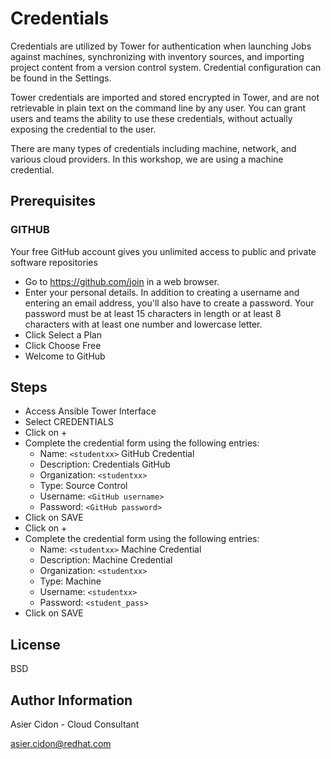 # Credentials

Credentials are utilized by Tower for authentication when launching Jobs against machines, synchronizing with inventory sources, and importing project content from a version control system. Credential configuration can be found in the Settings.

Tower credentials are imported and stored encrypted in Tower, and are not retrievable in plain text on the command line by any user. You can grant users and teams the ability to use these credentials, without actually exposing the credential to the user.

There are many types of credentials including machine, network, and various cloud providers. In this workshop, we are using a machine credential.

## Prerequisites

### GITHUB

Your free GitHub account gives you unlimited access to public and private software repositories

-   Go to https://github.com/join in a web browser. 
-   Enter your personal details. In addition to creating a username and entering an email address, you'll also have to create a password. Your password must be at least 15 characters in length or at least 8 characters with at least one number and lowercase letter.
-   Click Select a Plan
-   Click Choose Free
-   Welcome to GitHub

## Steps

- Access Ansible Tower Interface
- Select CREDENTIALS
- Click on +
- Complete the credential form using the following entries:
    -   Name: ``<studentxx>`` GitHub Credential
    -   Description: Credentials GitHub
    -   Organization: ``<studentxx>``
    -   Type: Source Control
    -   Username: ``<GitHub username>``
    -   Password: ``<GitHub password>``
- Click on SAVE
- Click on +
- Complete the credential form using the following entries:
    -   Name: ``<studentxx>`` Machine Credential
    -   Description: Machine Credential
    -   Organization: ``<studentxx>``
    -   Type: Machine
    -   Username: ``<studentxx>``
    -   Password: ``<student_pass>``
- Click on SAVE

License
-------

BSD

Author Information
------------------

 Asier Cidon - Cloud Consultant

 asier.cidon@redhat.com